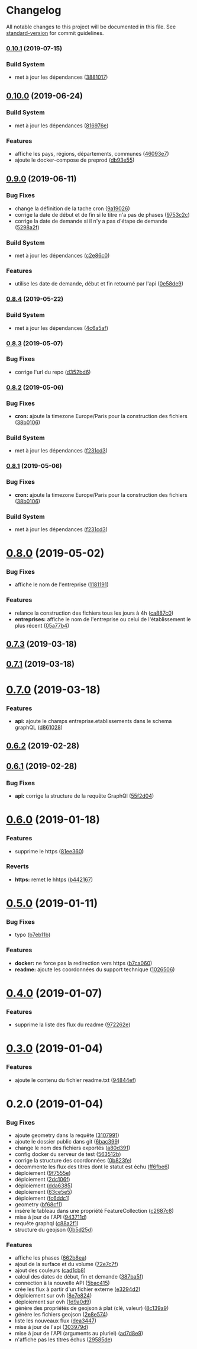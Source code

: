 # Changelog

All notable changes to this project will be documented in this file. See [standard-version](https://github.com/conventional-changelog/standard-version) for commit guidelines.

### [0.10.1](https://github.com/MTES-MCT/camino-flux/compare/v0.10.0...v0.10.1) (2019-07-15)


### Build System

* met à jour les dépendances ([3881017](https://github.com/MTES-MCT/camino-flux/commit/3881017))



## [0.10.0](https://github.com/MTES-MCT/camino-flux/compare/v0.9.0...v0.10.0) (2019-06-24)


### Build System

* met à jour les dépendances ([816976e](https://github.com/MTES-MCT/camino-flux/commit/816976e))


### Features

* affiche les pays, régions, départements, communes ([46093e7](https://github.com/MTES-MCT/camino-flux/commit/46093e7))
* ajoute le docker-compose de preprod ([db93e55](https://github.com/MTES-MCT/camino-flux/commit/db93e55))



## [0.9.0](https://github.com/MTES-MCT/camino-flux/compare/v0.8.4...v0.9.0) (2019-06-11)


### Bug Fixes

* change la définition de la tache cron ([9a19026](https://github.com/MTES-MCT/camino-flux/commit/9a19026))
* corrige la date de début et de fin si le titre n'a pas de phases ([9753c2c](https://github.com/MTES-MCT/camino-flux/commit/9753c2c))
* corrige la date de demande si il n'y a pas d'étape de demande ([5298a2f](https://github.com/MTES-MCT/camino-flux/commit/5298a2f))


### Build System

* met à jour les dépendances ([c2e86c0](https://github.com/MTES-MCT/camino-flux/commit/c2e86c0))


### Features

* utilise les date de demande, début et fin retourné par l'api ([0e58de9](https://github.com/MTES-MCT/camino-flux/commit/0e58de9))



### [0.8.4](https://github.com/MTES-MCT/camino-flux/compare/v0.8.3...v0.8.4) (2019-05-22)


### Build System

* met à jour les dépendances ([4c6a5af](https://github.com/MTES-MCT/camino-flux/commit/4c6a5af))



### [0.8.3](https://github.com/MTES-MCT/camino-flux/compare/v0.8.2...v0.8.3) (2019-05-07)


### Bug Fixes

* corrige l'url du repo ([d352bd6](https://github.com/MTES-MCT/camino-flux/commit/d352bd6))



### [0.8.2](https://github.com/MTES-MCT/camino-ui/compare/v0.8.0...v0.8.2) (2019-05-06)


### Bug Fixes

* **cron:** ajoute la timezone Europe/Paris pour la construction des fichiers ([38b0106](https://github.com/MTES-MCT/camino-ui/commit/38b0106))


### Build System

* met à jour les dépendances ([f231cd3](https://github.com/MTES-MCT/camino-ui/commit/f231cd3))



### [0.8.1](https://github.com/MTES-MCT/camino-ui/compare/v0.8.0...v0.8.1) (2019-05-06)


### Bug Fixes

* **cron:** ajoute la timezone Europe/Paris pour la construction des fichiers ([38b0106](https://github.com/MTES-MCT/camino-ui/commit/38b0106))


### Build System

* met à jour les dépendances ([f231cd3](https://github.com/MTES-MCT/camino-ui/commit/f231cd3))



# [0.8.0](https://github.com/MTES-MCT/camino-ui/compare/v0.7.4...v0.8.0) (2019-05-02)


### Bug Fixes

* affiche le nom de l'entreprise ([1181191](https://github.com/MTES-MCT/camino-ui/commit/1181191))


### Features

* relance la construction des fichiers tous les jours à 4h ([ca887c0](https://github.com/MTES-MCT/camino-ui/commit/ca887c0))
* **entreprises:** affiche le nom de l'entreprise ou celui de l'établissement le plus récent ([05a77b4](https://github.com/MTES-MCT/camino-ui/commit/05a77b4))



## [0.7.3](https://github.com/MTES-MCT/camino-ui/compare/v0.7.1...v0.7.3) (2019-03-18)



## [0.7.1](https://github.com/MTES-MCT/camino-ui/compare/v0.7.0...v0.7.1) (2019-03-18)



# [0.7.0](https://github.com/MTES-MCT/camino-ui/compare/v0.6.2...v0.7.0) (2019-03-18)


### Features

* **api:** ajoute le champs entreprise.etablissements dans le schema graphQL ([d861028](https://github.com/MTES-MCT/camino-ui/commit/d861028))



## [0.6.2](https://github.com/MTES-MCT/camino-flux/compare/v0.6.1...v0.6.2) (2019-02-28)



<a name="0.6.1"></a>
## [0.6.1](https://github.com/MTES-MCT/camino-flux/compare/v0.6.0...v0.6.1) (2019-02-28)


### Bug Fixes

* **api:** corrige la structure de la requête GraphQl ([55f2d04](https://github.com/MTES-MCT/camino-flux/commit/55f2d04))



<a name="0.6.0"></a>
# [0.6.0](https://github.com/MTES-MCT/camino-flux/compare/v0.5.0...v0.6.0) (2019-01-18)


### Features

* supprime le https ([81ee360](https://github.com/MTES-MCT/camino-flux/commit/81ee360))


### Reverts

* **https:** remet le hhtps ([b442167](https://github.com/MTES-MCT/camino-flux/commit/b442167))



<a name="0.5.0"></a>
# [0.5.0](https://github.com/MTES-MCT/camino-flux/compare/v0.4.0...v0.5.0) (2019-01-11)


### Bug Fixes

* typo ([b7eb11b](https://github.com/MTES-MCT/camino-flux/commit/b7eb11b))


### Features

* **docker:** ne force pas la redirection vers https ([b7ca060](https://github.com/MTES-MCT/camino-flux/commit/b7ca060))
* **readme:** ajoute les coordonnées du support technique ([1026506](https://github.com/MTES-MCT/camino-flux/commit/1026506))



<a name="0.4.0"></a>
# [0.4.0](https://github.com/MTES-MCT/camino-flux/compare/v0.3.0...v0.4.0) (2019-01-07)


### Features

* supprime la liste des flux du readme ([972262e](https://github.com/MTES-MCT/camino-flux/commit/972262e))



<a name="0.3.0"></a>
# [0.3.0](https://github.com/MTES-MCT/camino-flux/compare/v0.2.0...v0.3.0) (2019-01-04)


### Features

* ajoute le contenu du fichier readme.txt ([94844ef](https://github.com/MTES-MCT/camino-flux/commit/94844ef))



<a name="0.2.0"></a>
# 0.2.0 (2019-01-04)


### Bug Fixes

* ajoute geometry dans la requête ([3107991](https://github.com/MTES-MCT/camino-flux/commit/3107991))
* ajoute le dossier public dans git ([6bac399](https://github.com/MTES-MCT/camino-flux/commit/6bac399))
* change le nom des fichiers exportés ([a80d391](https://github.com/MTES-MCT/camino-flux/commit/a80d391))
* config docker du serveur de test ([563512b](https://github.com/MTES-MCT/camino-flux/commit/563512b))
* corrige la structure des coordonnées ([0b823fe](https://github.com/MTES-MCT/camino-flux/commit/0b823fe))
* décommente les flux des titres dont le statut est échu ([ff6fbe6](https://github.com/MTES-MCT/camino-flux/commit/ff6fbe6))
* déploiement ([9f7555e](https://github.com/MTES-MCT/camino-flux/commit/9f7555e))
* déploiement ([2dc106f](https://github.com/MTES-MCT/camino-flux/commit/2dc106f))
* déploiement ([dda6385](https://github.com/MTES-MCT/camino-flux/commit/dda6385))
* déploiement ([63ce5e5](https://github.com/MTES-MCT/camino-flux/commit/63ce5e5))
* déploiement ([fc6ddc1](https://github.com/MTES-MCT/camino-flux/commit/fc6ddc1))
* geometry ([bf68cf1](https://github.com/MTES-MCT/camino-flux/commit/bf68cf1))
* insère le tableau dans une propriété FeatureCollection ([c2687c8](https://github.com/MTES-MCT/camino-flux/commit/c2687c8))
* mise à jour de l'API ([943711d](https://github.com/MTES-MCT/camino-flux/commit/943711d))
* requête graphql ([c88a2f1](https://github.com/MTES-MCT/camino-flux/commit/c88a2f1))
* structure du geojson ([0b5d25d](https://github.com/MTES-MCT/camino-flux/commit/0b5d25d))


### Features

* affiche les phases ([662b8ea](https://github.com/MTES-MCT/camino-flux/commit/662b8ea))
* ajout de la surface et du volume ([72e7c7f](https://github.com/MTES-MCT/camino-flux/commit/72e7c7f))
* ajout des couleurs ([cad1cb8](https://github.com/MTES-MCT/camino-flux/commit/cad1cb8))
* calcul des dates de début, fin et demande ([387ba5f](https://github.com/MTES-MCT/camino-flux/commit/387ba5f))
* connection à la nouvelle API ([5bac415](https://github.com/MTES-MCT/camino-flux/commit/5bac415))
* crée les flux à partir d'un fichier externe ([e3294d2](https://github.com/MTES-MCT/camino-flux/commit/e3294d2))
* déploiement sur ovh ([8e7e824](https://github.com/MTES-MCT/camino-flux/commit/8e7e824))
* déploiement sur ovh ([1d9a0d9](https://github.com/MTES-MCT/camino-flux/commit/1d9a0d9))
* génère des propriétés de geojson à plat (clé, valeur) ([8c139a9](https://github.com/MTES-MCT/camino-flux/commit/8c139a9))
* génère les fichiers geojson ([2e8e574](https://github.com/MTES-MCT/camino-flux/commit/2e8e574))
* liste les nouveaux flux ([dea3447](https://github.com/MTES-MCT/camino-flux/commit/dea3447))
* mise à jour de l'api ([303979d](https://github.com/MTES-MCT/camino-flux/commit/303979d))
* mise à jour de l'API (arguments au pluriel) ([ad7d8e9](https://github.com/MTES-MCT/camino-flux/commit/ad7d8e9))
* n'affiche pas les titres échus ([29585de](https://github.com/MTES-MCT/camino-flux/commit/29585de))
